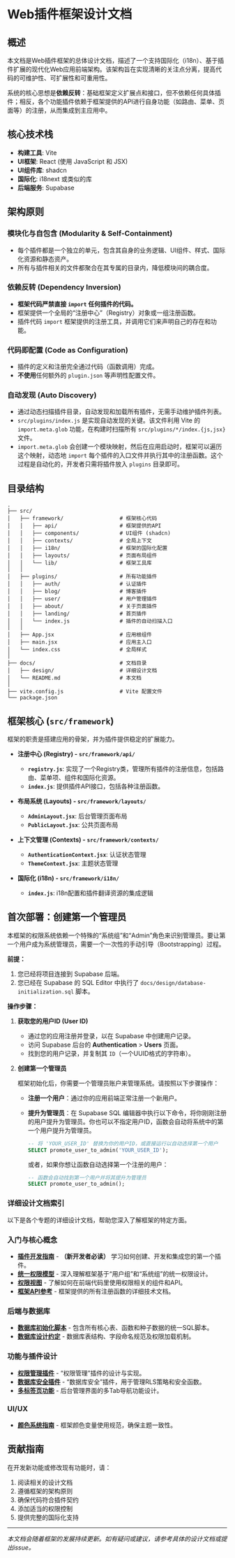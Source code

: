 # Web插件框架设计文档

## 概述

本文档是Web插件框架的总体设计文档，描述了一个支持国际化（i18n）、基于插件扩展的现代化Web应用前端架构。该架构旨在实现清晰的关注点分离，提高代码的可维护性、可扩展性和可重用性。

系统的核心思想是**依赖反转**：基础框架定义扩展点和接口，但不依赖任何具体插件；相反，各个功能插件依赖于框架提供的API进行自身功能（如路由、菜单、页面等）的注册，从而集成到主应用中。

## 核心技术栈

- **构建工具**: Vite
- **UI框架**: React (使用 JavaScript 和 JSX)
- **UI组件库**: shadcn
- **国际化**: i18next 或类似的库
- **后端服务**: Supabase

## 架构原则

### 模块化与自包含 (Modularity & Self-Containment)
- 每个插件都是一个独立的单元，包含其自身的业务逻辑、UI组件、样式、国际化资源和静态资产。
- 所有与插件相关的文件都聚合在其专属的目录内，降低模块间的耦合度。

### 依赖反转 (Dependency Inversion)
- **框架代码严禁直接 `import` 任何插件的代码。**
- 框架提供一个全局的“注册中心”（Registry）对象或一组注册函数。
- 插件代码 `import` 框架提供的注册工具，并调用它们来声明自己的存在和功能。

### 代码即配置 (Code as Configuration)
- 插件的定义和注册完全通过代码（函数调用）完成。
- **不使用**任何额外的 `plugin.json` 等声明性配置文件。

### 自动发现 (Auto Discovery)
- 通过动态扫描插件目录，自动发现和加载所有插件，无需手动维护插件列表。
- `src/plugins/index.js` 是实现自动发现的关键。该文件利用 Vite 的 `import.meta.glob` 功能，在构建时扫描所有 `src/plugins/*/index.{js,jsx}` 文件。
- `import.meta.glob` 会创建一个模块映射，然后在应用启动时，框架可以遍历这个映射，动态地 `import` 每个插件的入口文件并执行其中的注册函数。这个过程是自动化的，开发者只需将插件放入 `plugins` 目录即可。

## 目录结构

```
.
├── src/
│   ├── framework/                  # 框架核心代码
│   │   ├── api/                    # 框架提供的API
│   │   ├── components/             # UI组件 (shadcn)
│   │   ├── contexts/               # 全局上下文
│   │   ├── i18n/                   # 框架的国际化配置
│   │   ├── layouts/                # 页面布局组件
│   │   └── lib/                    # 框架工具库
│   │
│   ├── plugins/                    # 所有功能插件
│   │   ├── auth/                   # 认证插件
│   │   ├── blog/                   # 博客插件
│   │   ├── user/                   # 用户管理插件
│   │   ├── about/                  # 关于页面插件
│   │   ├── landing/                # 首页插件
│   │   └── index.js                # 插件的自动扫描入口
│   │
│   ├── App.jsx                     # 应用根组件
│   ├── main.jsx                    # 应用主入口
│   └── index.css                   # 全局样式
│
├── docs/                           # 文档目录
│   ├── design/                     # 详细设计文档
│   └── README.md                   # 本文档
│
├── vite.config.js                  # Vite 配置文件
└── package.json
```

## 框架核心 (`src/framework`)

框架的职责是搭建应用的骨架，并为插件提供稳定的扩展能力。

  * **注册中心 (Registry) - `src/framework/api/`**

      * **`registry.js`**: 实现了一个Registry类，管理所有插件的注册信息，包括路由、菜单项、组件和国际化资源。
      * **`index.js`**: 提供插件API接口，包括各种注册函数。

  * **布局系统 (Layouts) - `src/framework/layouts/`**

      * **`AdminLayout.jsx`**: 后台管理页面布局
      * **`PublicLayout.jsx`**: 公共页面布局

  * **上下文管理 (Contexts) - `src/framework/contexts/`**

      * **`AuthenticationContext.jsx`**: 认证状态管理
      * **`ThemeContext.jsx`**: 主题状态管理

  * **国际化 (i18n) - `src/framework/i18n/`**

      * **`index.js`**: i18n配置和插件翻译资源的集成逻辑

## 首次部署：创建第一个管理员

本框架的权限系统依赖一个特殊的“系统组”和“Admin”角色来识别管理员。要让第一个用户成为系统管理员，需要一个一次性的手动引导（Bootstrapping）过程。

**前提：**

1.  您已经将项目连接到 Supabase 后端。
2.  您已经在 Supabase 的 SQL Editor 中执行了 `docs/design/database-initialization.sql` 脚本。

**操作步骤：**

1.  **获取您的用户ID (User ID)**
    *   通过您的应用注册并登录，以在 Supabase 中创建用户记录。
    *   访问 Supabase 后台的 **Authentication** > **Users** 页面。
    *   找到您的用户记录，并复制其 `ID`（一个UUID格式的字符串）。

2. **创建第一个管理员**

   框架初始化后，你需要一个管理员账户来管理系统。请按照以下步骤操作：

   - **注册一个用户**：通过你的应用前端正常注册一个新用户。
   - **提升为管理员**：在 Supabase SQL 编辑器中执行以下命令，将你刚刚注册的用户提升为管理员。你也可以不指定用户ID，函数会自动将系统中的第一个用户提升为管理员。

     ```sql
     -- 将 'YOUR_USER_ID' 替换为你的用户ID，或直接运行以自动选择第一个用户
     SELECT promote_user_to_admin('YOUR_USER_ID');
     ```

     或者，如果你想让函数自动选择第一个注册的用户：

     ```sql
     -- 函数会自动找到第一个用户并将其提升为管理员
     SELECT promote_user_to_admin();
     ```

### 详细设计文档索引

以下是各个专题的详细设计文档，帮助您深入了解框架的特定方面。

### 入门与核心概念
- [**插件开发指南**](design/guide-plugin-development.md) - **（新开发者必读）** 学习如何创建、开发和集成您的第一个插件。
- [**统一权限模型**](design/feature-permission-model.md) - 深入理解框架基于“用户组”和“系统组”的统一权限设计。
- [**权限视图**](design/feature-permission-view.md) - 了解如何在前端代码里使用权限相关的组件和API。
- [**框架API参考**](design/api-reference.md) - 框架提供的所有注册函数的详细技术文档。

### 后端与数据库
- [**数据库初始化脚本**](design/database-initialization.sql) - 包含所有核心表、函数和种子数据的统一SQL脚本。
- [**数据库设计约定**](design/database-conventions.md) - 数据库表结构、字段命名规范及权限加载机制。

### 功能与插件设计
- [**权限管理插件**](design/plugin-permission-management.md) - “权限管理”插件的设计与实现。
- [**数据库安全插件**](design/plugin-admin-db-security.md) - “数据库安全”插件，用于管理RLS策略和安全函数。
- [**多标签页功能**](design/feature-multi-tab.md) - 后台管理界面的多Tab导航功能设计。

### UI/UX
- [**颜色系统指南**](design/guide-color-system.md) - 框架颜色变量使用规范，确保主题一致性。

## 贡献指南

在开发新功能或修改现有功能时，请：

1. 阅读相关的设计文档
2. 遵循框架的架构原则
3. 确保代码符合插件契约
4. 添加适当的权限控制
5. 提供完整的国际化支持

---

*本文档会随着框架的发展持续更新。如有疑问或建议，请参考具体的设计文档或提出issue。*